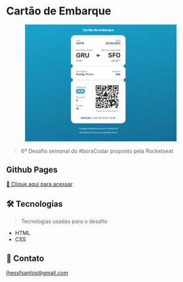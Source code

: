 # Cartão de Embarque

<p align="center">
  <img src="github/preview6.png" width="80%">
</p>

> 6º Desafio semanal do #boraCodar proposto pela Rocketseat

## Github Pages
[🔗 Clique aqui para acessar](https://jhessfrois.github.io/boracodar/f/)

## 🛠 Tecnologias
> Tecnologias usadas para o desafio

- HTML
- CSS

## 🖤 Contato

jhessfsantos@gmail.com
